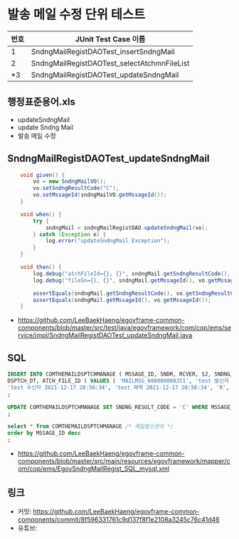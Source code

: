 # 발송 메일 수정 단위 테스트

|번호|JUnit Test Case 이름|
|-|-|
|1|SndngMailRegistDAOTest_insertSndngMail|
|2|SndngMailRegistDAOTest_selectAtchmnFileList|
|*3|SndngMailRegistDAOTest_updateSndngMail|

## 행정표준용어.xls

- updateSndngMail
- update Sndng Mail
- 발송 메일 수정

## SndngMailRegistDAOTest_updateSndngMail

```java
	void given() {
		vo = new SndngMailVO();
		vo.setSndngResultCode("C");
		vo.setMssageId(sndngMailVO.getMssageId());
	}

	void when() {
		try {
			sndngMail = sndngMailRegistDAO.updateSndngMail(vo);
		} catch (Exception e) {
			log.error("updateSndngMail Exception");
		}
	}

	void then() {
		log.debug("atchFileId={}, {}", sndngMail.getSndngResultCode(), vo.getSndngResultCode());
		log.debug("fileSn={}, {}", sndngMail.getMssageId(), vo.getMssageId());

		assertEquals(sndngMail.getSndngResultCode(), vo.getSndngResultCode());
		assertEquals(sndngMail.getMssageId(), vo.getMssageId());
	}
```

- https://github.com/LeeBaekHaeng/egovframe-common-components/blob/master/src/test/java/egovframework/com/cop/ems/service/impl/SndngMailRegistDAOTest_updateSndngMail.java

## SQL

```sql
INSERT INTO COMTHEMAILDSPTCHMANAGE ( MSSAGE_ID, SNDR, RCVER, SJ, SNDNG_RESULT_CODE, EMAIL_CN, 
DSPTCH_DT, ATCH_FILE_ID ) VALUES ( 'MAILMSG_000000000351', 'test 발신자 2021-12-17 20:56:34', 
'test 수신자 2021-12-17 20:56:34', 'test 제목 2021-12-17 20:56:34', 'R', 'test 이메일내용 2021-12-17 20:56:34', sysdate(), NULL )  
;

UPDATE COMTHEMAILDSPTCHMANAGE SET SNDNG_RESULT_CODE = 'C' WHERE MSSAGE_ID = 'MAILMSG_000000000351'
;

select * from COMTHEMAILDSPTCHMANAGE /* 메일발신관리 */
order by MSSAGE_ID desc
;
```

- https://github.com/LeeBaekHaeng/egovframe-common-components/blob/master/src/main/resources/egovframework/mapper/com/cop/ems/EgovSndngMailRegist_SQL_mysql.xml

## 링크

- 커밋: https://github.com/LeeBaekHaeng/egovframe-common-components/commit/8f596331761c9d137f8f1e2108a3245c76c41d46
- 유튜브: 
